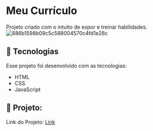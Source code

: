 # Meu Currículo
Projeto criado com o intuito de expor e treinar habilidades.
<br>
![886b1598b09c5c588004570c4fd1e28c](https://user-images.githubusercontent.com/63726379/224441838-1f326b8f-b56e-4305-8956-8787c7ee55cf.gif)

## 🚀 Tecnologias
Esse projeto foi desenvolvido com as tecnologias:

- HTML
- CSS
- JavaScript

## 🚧 Projeto:
Link do Projeto: 
<a href="https://jusbtt.github.io/curriculoweb/">Link</a>
